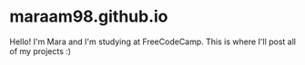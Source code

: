 # maraam98.github.io

Hello! I'm Mara and I'm studying at FreeCodeCamp. This is where I'll post all of my projects :)
